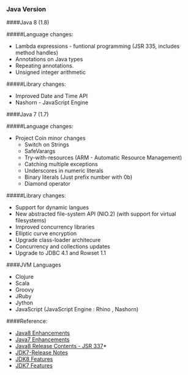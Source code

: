 ### Java Version



####Java 8 (1.8)

#####Language changes:
* Lambda expressions - funtional programming (JSR 335, includes method handles)
* Annotations on Java types
* Repeating annotations.
* Unsigned integer arithmetic

#####Library changes:
* Improved Date and Time API
* Nashorn - JavaScript Engine 
 

####Java 7 (1.7)  
  
#####Language changes:
* Project Coin minor changes
    * Switch on Strings
    * SafeVarargs
    * Try-with-resources (ARM - Automatic Resource Management)
    * Catching multiple exceptions
    * Underscores in numeric literals
    * Binary literals (Just prefix number with 0b)
    * Diamond operator


#####Library changes:
* Support for dynamic langues
* New abstracted file-system API (NIO.2) (with support for virtual filesystems)
* Improved concurrency libraries
* Elliptic curve encryption
* Upgrade class-loader architecure
* Concurrency and collections updates
* Upgrade to JDBC 4.1 and Rowset 1.1



####JVM Languages
 * Clojure
 * Scala
 * Groovy
 * JRuby
 * Jython
 * JavaScript (JavaScript Engine : Rhino , Nashorn)


####Reference:    
* [Java8 Enhancements](http://docs.oracle.com/javase/8/docs/technotes/guides/language/enhancements.html)
* [Java7 Enhancements](http://docs.oracle.com/javase/7/docs/technotes/guides/language/enhancements.html)
* [Java8 Release Contents - JSR 337](https://www.jcp.org/en/jsr/detail?id=337)* 
* [JDK7-Release Notes](http://www.oracle.com/technetwork/java/javase/jdk7-relnotes-418459.html)
* [JDK8 Features](http://openjdk.java.net/projects/jdk8/features)
* [JDK7 Features](http://openjdk.java.net/projects/jdk7/features/)

